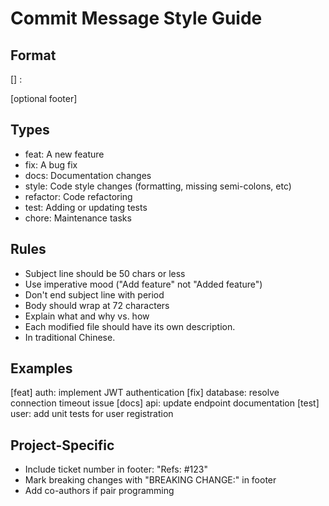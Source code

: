 # Commit Message Style Guide

## Format

[<type>] <scope>: <subject>

<optional body>

[optional footer]

## Types
- feat: A new feature
- fix: A bug fix
- docs: Documentation changes
- style: Code style changes (formatting, missing semi-colons, etc)
- refactor: Code refactoring
- test: Adding or updating tests
- chore: Maintenance tasks

## Rules
- Subject line should be 50 chars or less
- Use imperative mood ("Add feature" not "Added feature")
- Don't end subject line with period
- Body should wrap at 72 characters
- Explain what and why vs. how
- Each modified file should have its own description.
- In traditional Chinese.

## Examples
[feat] auth: implement JWT authentication
[fix] database: resolve connection timeout issue
[docs] api: update endpoint documentation
[test] user: add unit tests for user registration

## Project-Specific
- Include ticket number in footer: "Refs: #123"
- Mark breaking changes with "BREAKING CHANGE:" in footer
- Add co-authors if pair programming